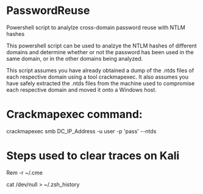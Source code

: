 # PasswordReuse
Powershell script to analylze cross-domain password reuse with NTLM hashes

This powershell script can be used to analzye the NTLM hashes of different domains and determine whether or not the password has been used in the same domain, or in the other domains being analyzed.

This script assumes you have already obtained a dump of the .ntds files of each respective domain using a tool crackmapexec. It also assumes you have safely extracted the .ntds files from the machine used to compromise each respective domain and moved it onto a Windows host. 

# Crackmapexec command:

crackmapexec smb DC_IP_Address -u user -p 'pass' --ntds

# Steps used to clear traces on Kali 

Rem -r ~/.cme

cat /dev/null > ~/.zsh_history


